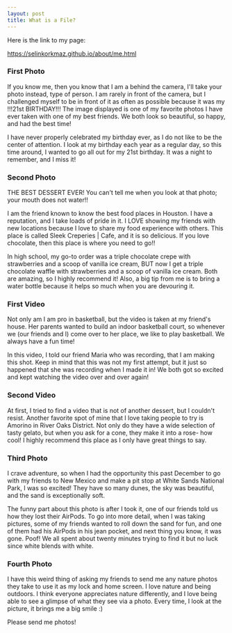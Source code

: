 ```yaml
---
layout: post
title: What is a File?
---
```

<p>Here is the link to my page:</p><a href="https://selinkorkmaz.github.io/about/me.html">https://selinkorkmaz.github.io/about/me.html</a>

### First Photo
If you know me, then you know that I am a behind the camera, I'll take your photo instead, type of person. I am rarely in front of the camera, but I challenged myself to be in front of it as often as possible because it was my !!!21st BIRTHDAY!!! The image displayed is one of my favorite photos I have ever taken with one of my best friends. We both look so beautiful, so happy, and had the best time! 
<br/>

I have never properly celebrated my birthday ever, as I do not like to be the center of attention. I look at my birthday each year as a regular day, so this time around, I wanted to go all out for my 21st birthday. It was a night to remember, and I miss it!
<br/>

### Second Photo
THE BEST DESSERT EVER! You can't tell me when you look at that photo; your mouth does not water!!
<br/>

I am the friend known to know the best food places in Houston. I have a reputation, and I take loads of pride in it. I LOVE showing my friends with new locations because I love to share my food experience with others. This place is called Sleek Creperies | Cafe, and it is so delicious. If you love chocolate, then this place is where you need to go!! 
<br/>

In high school, my go-to order was a triple chocolate crepe with strawberries and a scoop of vanilla ice cream, BUT now I get a triple chocolate waffle with strawberries and a scoop of vanilla ice cream. Both are amazing, so I highly recommend it! Also, a big tip from me is to bring a water bottle because it helps so much when you are devouring it. 
<br/>

### First Video
Not only am I am pro in basketball, but the video is taken at my friend's house. Her parents wanted to build an indoor basketball court, so whenever we (our friends and I) come over to her place, we like to play basketball. We always have a fun time! 
<br/>

In this video, I told our friend Maria who was recording, that I am making this shot. Keep in mind that this was not my first attempt, but it just so happened that she was recording when I made it in! We both got so excited and kept watching the video over and over again!
<br/>

### Second Video
At first, I tried to find a video that is not of another dessert, but I couldn't resist. Another favorite spot of mine that I love taking people to try is Amorino in River Oaks District. Not only do they have a wide selection of tasty gelato, but when you ask for a cone, they make it into a rose- how cool! I highly recommend this place as I only have great things to say. 
<br/>

### Third Photo
I crave adventure, so when I had the opportunity this past December to go with my friends to New Mexico and make a pit stop at White Sands National Park, I was so excited! They have so many dunes, the sky was beautiful, and the sand is exceptionally soft. 
<br/>

The funny part about this photo is after I took it, one of our friends told us how they lost their AirPods. To go into more detail, when I was taking pictures, some of my friends wanted to roll down the sand for fun, and one of them had his AirPods in his jean pocket, and next thing you know, it was gone. Poof! We all spent about twenty minutes trying to find it but no luck since white blends with white. 
<br/>

### Fourth Photo
I have this weird thing of asking my friends to send me any nature photos they take to use it as my lock and home screen. I love nature and being outdoors. I think everyone appreciates nature differently, and I love being able to see a glimpse of what they see via a photo. Every time, I look at the picture, it brings me a big smile :) 
<br/>

Please send me photos! 
